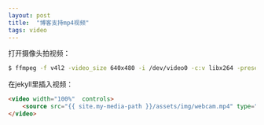 ```yaml
---
layout: post
title:  "博客支持mp4视频"
tags: video
---
```


打开摄像头拍视频：

```bash
$ ffmpeg -f v4l2 -video_size 640x480 -i /dev/video0 -c:v libx264 -preset ultrafast webcam.mp4
```

在jekyll里插入视频：

```html
<video width="100%"  controls>
    <source src="{{ site.my-media-path }}/assets/img/webcam.mp4" type="video/mp4">
</video>
```
